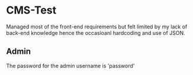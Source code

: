 # CMS-Test

Managed most of the front-end requirements but felt limited by my lack of back-end knowledge hence the occasioanl hardcoding and use of JSON. 

## Admin
The password for the admin username is 'password'



